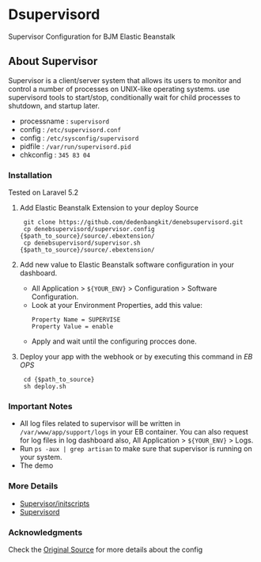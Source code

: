# Dsupervisord
Supervisor Configuration for BJM Elastic Beanstalk

## About Supervisor
Supervisor is a client/server system that allows its users to monitor and control a number of processes on UNIX-like operating systems.
use supervisord tools to start/stop, conditionally wait for child processes to shutdown, and startup later.
* processname   : ```supervisord```
* config        : ```/etc/supervisord.conf```
* config        : ```/etc/sysconfig/supervisord```
* pidfile       : ```/var/run/supervisord.pid```
* chkconfig     : ```345 83 04```

### Installation

Tested on Laravel 5.2

1. Add Elastic Beanstalk Extension to your deploy Source

        git clone https://github.com/dedenbangkit/denebsupervisord.git
        cp denebsupervisord/supervisor.config {$path_to_source}/source/.ebextension/
        cp denebsupervisord/supervisor.sh {$path_to_source}/source/.ebextension/

2. Add new value to Elastic Beanstalk software configuration in your dashboard.
   - All Application > ```${YOUR_ENV}``` > Configuration > Software Configuration.
   - Look at your Environment Properties, add this value:
     ```
     Property Name = SUPERVISE
     Property Value = enable
     ```
   - Apply and wait until the configuring procces done.

3. Deploy your app with the webhook or by executing this command in *EB OPS*

        cd {$path_to_source}
        sh deploy.sh

### Important Notes

* All log files related to supervisor will be written in ```/var/www/app/support/logs``` in your EB container. You can also request for log files in log dashboard also, All Application > ```${YOUR_ENV}``` > Logs.
* Run ```ps -aux | grep artisan``` to make sure that supervisor is running on your system.
* The demo

### More Details

* [Supervisor/initscripts](https://github.com/Supervisor/initscripts)
* [Supervisord](http://supervisord.org/)

### Acknowledgments

Check the [Original Source](https://lifeofguenter.de/2015/04/27/laravel-queues-with-supervisor-on-elasticbeanstalk) for more details about the config
